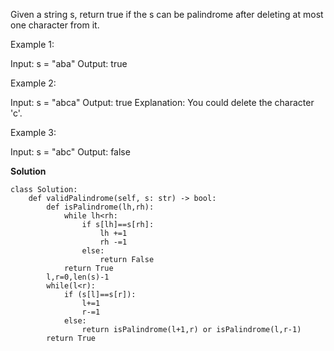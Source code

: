 Given a string s, return true if the s can be palindrome after deleting at most one character from it.

 
Example 1:

Input: s = "aba"
Output: true

Example 2:

Input: s = "abca"
Output: true
Explanation: You could delete the character 'c'.

Example 3:

Input: s = "abc"
Output: false

**Solution**
```
class Solution:
    def validPalindrome(self, s: str) -> bool:
        def isPalindrome(lh,rh):
            while lh<rh:
                if s[lh]==s[rh]:
                    lh +=1
                    rh -=1
                else:
                    return False
            return True
        l,r=0,len(s)-1
        while(l<r):
            if (s[l]==s[r]):
                l+=1
                r-=1
            else:
                return isPalindrome(l+1,r) or isPalindrome(l,r-1)
        return True
```
